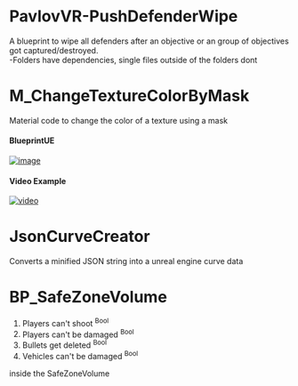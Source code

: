 # PavlovVR-PushDefenderWipe
A blueprint to wipe all defenders after an objective or an group of objectives got captured/destroyed.
<br>-Folders have dependencies, single files outside of the folders dont


# M_ChangeTextureColorByMask
Material code to change the color of a texture using a mask
#### BlueprintUE
[![image](https://github.com/DarkAt26/PavlovVR-RandomBlueprintCollection/assets/84019236/9dd067b7-320f-453e-8be4-17e171cf55a2)](https://blueprintue.com/blueprint/tev1uwiv/)
#### Video Example
[![video](https://img.youtube.com/vi/Ob19WJt87Mc/0.jpg)](https://www.youtube.com/watch?v=Ob19WJt87Mc)



# JsonCurveCreator
Converts a minified JSON string into a unreal engine curve data



# BP_SafeZoneVolume
1. Players can't shoot <sup>Bool</sup>
2. Players can't be damaged <sup>Bool</sup>
3. Bullets get deleted <sup>Bool</sup>
4. Vehicles can't be damaged <sup>Bool</sup>

inside the SafeZoneVolume
